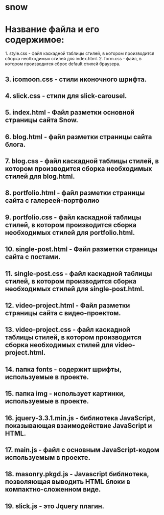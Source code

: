 # snow
<h1> Название файла и его содержимое: </h1>
1. style.css - файл каскадной таблицы стилей, в котором производится сборка необходимых стилей для index.html.
2. form.css  - файл, в котором производится сброс default стилей браузера.
<h2> 3. icomoon.css - стили иконочного шрифта. </h2>
<h2> 4. slick.css - стили для slick-carousel. </h2>
<h2> 5. index.html - Файл разметки основной страницы сайта Snow. </h2>
<h2> 6. blog.html - файл разметки страницы сайта блога. </h2>
<h2> 7. blog.css - файл каскадной таблицы стилей, в котором производится сборка необходимых стилей для blog.html. </h2>
<h2> 8. portfolio.html - файл разметки страницы сайта с галереей-портфолио </h2>
<h2> 9. portfolio.css - файл каскадной таблицы стилей, в котором производится сборка необходимых стилей для portfolio.html. </h2>
<h2> 10. single-post.html - Файл разметки страницы сайта с постами. </h2>
<h2> 11. single-post.css - файл каскадной таблицы стилей, в котором производится сборка необходимых стилей для single-post.html. </h2>
<h2> 12. video-project.html - Файл разметки страницы сайта с видео-проектом. </h2>
<h2> 13. video-project.css - файл каскадной таблицы стилей, в котором производится сборка необходимых стилей для video-project.html. </h2>
<h2> 14. папка fonts - содержит шрифты, используемые в проекте. </</h2>
<h2> 15. папка img - использует картинки, используемые в проекте. </h2>
<h2> 16. jquery-3.3.1.min.js - библиотека JavaScript, показывающая взаимодействие JavaScript и HTML. </h2>
<h2> 17. main.js - файл с основным JavaScript-кодом используемым в проекте. </h2>
<h2> 18. masonry.pkgd.js - Javascript библиотека, позволяющая выводить HTML блоки в компактно-сложенном виде. </h2>
<h2> 19. slick.js - это Jquery плагин. </h2>
